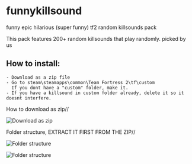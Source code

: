 # funnykillsound
 funny epic hilarious (super funny) tf2 random killsounds pack

This pack features 200+ random killsounds that play randomly. picked by us 

## How to install:
```
- Download as a zip file
- Go to steam\steamapps\common\Team Fortress 2\tf\custom
  If you dont have a "custom" folder, make it.
- If you have a killsound in custom folder already, delete it so it doesnt interfere.
```
How to download as zip// 

![Download as zip](https://i.imgur.com/3Pg7tFJ.png)

Folder structure, EXTRACT IT FIRST FROM THE ZIP// 

![Folder structure](https://i.imgur.com/xZXLel0.png)


![Folder structure](https://i.imgur.com/L68RViM.png)

